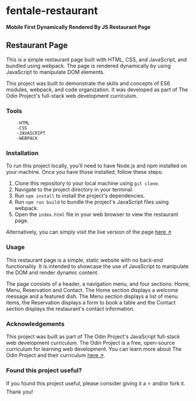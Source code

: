 # fentale-restaurant

**Mobile First Dynamically Rendered By JS Restaurant Page**

## Restaurant Page

This is a simple restaurant page built with HTML, CSS, and JavaScript, and bundled using webpack. The page is rendered dynamically by using JavaScript to manipulate DOM elements.

This project was built to demonstrate the skills and concepts of ES6 modules, webpack, and code organization. It was developed as part of The Odin Project's full-stack web development curriculum.

### Tools

        -HTML
        -CSS
        -JAVASCRIPT
        -WEBPACK

### Installation

To run this project locally, you'll need to have Node.js and npm installed on your machine. Once you have those installed, follow these steps:

1. Clone this repository to your local machine using `git clone`.
2. Navigate to the project directory in your terminal.
3. Run `npm install` to install the project's dependencies.
4. Run `npm run build` to bundle the project's JavaScript files using webpack.
5. Open the `index.html` file in your web browser to view the restaurant page.

Alternatively, you can simply visit the live version of the page [here ↗](https://github.com/KishibeGit/fentale-git)

### Usage

This restaurant page is a simple, static website with no back-end functionality. It is intended to showcase the use of JavaScript to manipulate the DOM and render dynamic content.

The page consists of a header, a navigation menu, and four sections: Home, Menu, Reservation and Contact. The Home section displays a welcome message and a featured dish. The Menu section displays a list of menu items, the Reservation displays a form to book a table and the Contact section displays the restaurant's contact information.

### Acknowledgements

This project was built as part of The Odin Project's JavaScript full-stack web development curriculum. The Odin Project is a free, open-source curriculum for learning web development. You can learn more about The Odin Project and their curriculum [here ↗](https://www.theodinproject.com/).


### Found this project useful?

If you found this project useful, please consider giving it a ⭐️ and/or fork it. Thank you!
